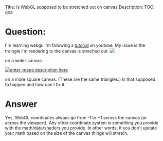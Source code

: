Title: Is WebGL supposed to be stretched out on canvas
Description:
TOC: qna

# Question:

I'm learning webgl. I'm fallowing a [tutorial][1] on youtube. My issue is the traingle I'm rendering to the canvas is streched out. [![][2]][2]

on a wider canvas.

[![enter image description here][3]][3]

on a more square canvas. (These are the same triangles.) Is that supposed to happen and how can I fix it.



  [1]: https://www.youtube.com/watch?v=3yLL9ADo-ko
  [2]: http://i.stack.imgur.com/TeRT0.png
  [3]: http://i.stack.imgur.com/h8S4x.png

# Answer

Yes, WebGL coordinates always go from -1 to +1 across the canvas (or across the viewport). Any other coordinate system is something you provide with the math/data/shaders you provide. In other words, if you don't update your math based on the size of the canvas things will stretch.
